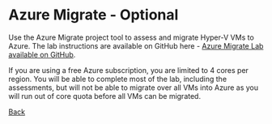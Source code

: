 # Azure Migrate - Optional

Use the Azure Migrate project tool to assess and migrate Hyper-V VMs to Azure.  The lab instructions are available on GitHub here - [Azure Migrate Lab available on GitHub](https://github.com/microsoft/MCW-Line-of-business-application-migration/tree/master/Hands-on%20lab).  

If you are using a free Azure subscription, you are limited to 4 cores per region.  You will be able to complete most of the lab, including the assessments, but will not be able to migrate over all VMs into Azure as you will run out of core quota before all VMs can be migrated.

[Back](index.md)